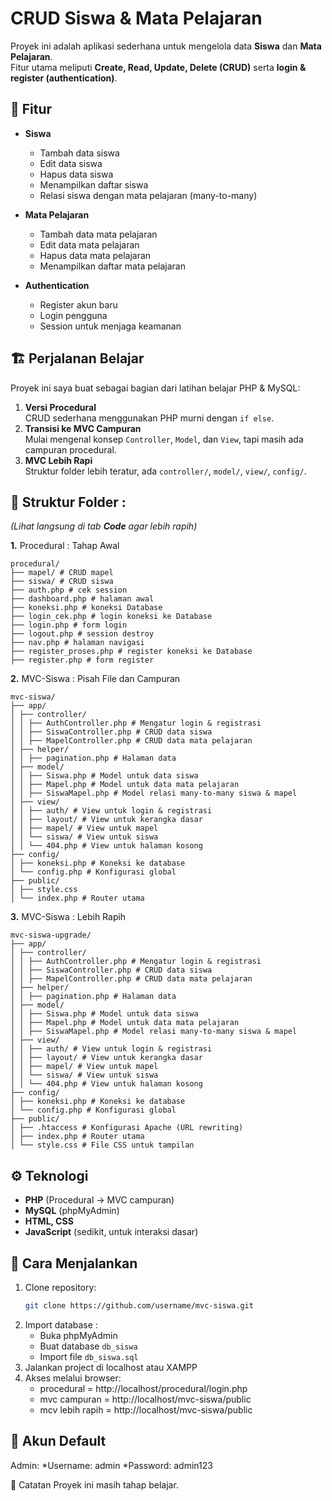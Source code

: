 # CRUD Siswa & Mata Pelajaran

Proyek ini adalah aplikasi sederhana untuk mengelola data **Siswa** dan **Mata Pelajaran**.  
Fitur utama meliputi **Create, Read, Update, Delete (CRUD)** serta **login & register (authentication)**.

## 📌 Fitur
- **Siswa**
  - Tambah data siswa
  - Edit data siswa
  - Hapus data siswa
  - Menampilkan daftar siswa
  - Relasi siswa dengan mata pelajaran (many-to-many)

- **Mata Pelajaran**
  - Tambah data mata pelajaran
  - Edit data mata pelajaran
  - Hapus data mata pelajaran
  - Menampilkan daftar mata pelajaran

- **Authentication**
  - Register akun baru
  - Login pengguna
  - Session untuk menjaga keamanan

## 🏗️ Perjalanan Belajar
Proyek ini saya buat sebagai bagian dari latihan belajar PHP & MySQL:
1. **Versi Procedural**  
   CRUD sederhana menggunakan PHP murni dengan `if else`.
2. **Transisi ke MVC Campuran**  
   Mulai mengenal konsep `Controller`, `Model`, dan `View`, tapi masih ada campuran procedural.
3. **MVC Lebih Rapi**  
   Struktur folder lebih teratur, ada `controller/`, `model/`, `view/`, `config/`.

## 📂 Struktur Folder : 
*(Lihat langsung di tab **Code** agar lebih rapih)*

**1.** Procedural : Tahap Awal
```
procedural/
├── mapel/ # CRUD mapel
├── siswa/ # CRUD siswa
├── auth.php # cek session
├── dashboard.php # halaman awal
├── koneksi.php # koneksi Database
├── login_cek.php # login koneksi ke Database
├── login.php # form login
├── logout.php # session destroy
├── nav.php # halaman navigasi
├── register_proses.php # register koneksi ke Database
├── register.php # form register
```

**2.** MVC-Siswa : Pisah File dan Campuran
```
mvc-siswa/
├── app/
│ ├── controller/
│ │ ├── AuthController.php # Mengatur login & registrasi
│ │ ├── SiswaController.php # CRUD data siswa
│ │ ├── MapelController.php # CRUD data mata pelajaran
│ ├── helper/
│ │ ├── pagination.php # Halaman data
│ ├── model/
│ │ ├── Siswa.php # Model untuk data siswa
│ │ ├── Mapel.php # Model untuk data mata pelajaran
│ │ ├── SiswaMapel.php # Model relasi many-to-many siswa & mapel
│ ├── view/
│ │ ├── auth/ # View untuk login & registrasi
│ │ ├── layout/ # View untuk kerangka dasar
│ │ ├── mapel/ # View untuk mapel
│ │ └── siswa/ # View untuk siswa
│ │ └── 404.php # View untuk halaman kosong
├── config/
│ ├── koneksi.php # Koneksi ke database
│ └── config.php # Konfigurasi global
├── public/
│ ├── style.css
│ └── index.php # Router utama
```

**3.** MVC-Siswa : Lebih Rapih
```
mvc-siswa-upgrade/
├── app/
│ ├── controller/
│ │ ├── AuthController.php # Mengatur login & registrasi
│ │ ├── SiswaController.php # CRUD data siswa
│ │ ├── MapelController.php # CRUD data mata pelajaran
│ ├── helper/
│ │ ├── pagination.php # Halaman data
│ ├── model/
│ │ ├── Siswa.php # Model untuk data siswa
│ │ ├── Mapel.php # Model untuk data mata pelajaran
│ │ ├── SiswaMapel.php # Model relasi many-to-many siswa & mapel
│ ├── view/
│ │ ├── auth/ # View untuk login & registrasi
│ │ ├── layout/ # View untuk kerangka dasar
│ │ ├── mapel/ # View untuk mapel
│ │ └── siswa/ # View untuk siswa
│ │ └── 404.php # View untuk halaman kosong
├── config/
│ ├── koneksi.php # Koneksi ke database
│ └── config.php # Konfigurasi global
├── public/
│ ├── .htaccess # Konfigurasi Apache (URL rewriting)
│ ├── index.php # Router utama
│ └── style.css # File CSS untuk tampilan
```

## ⚙️ Teknologi
- **PHP** (Procedural → MVC campuran)
- **MySQL** (phpMyAdmin)
- **HTML, CSS**
- **JavaScript** (sedikit, untuk interaksi dasar)

## 🚀 Cara Menjalankan
1. Clone repository:
   ```bash
   git clone https://github.com/username/mvc-siswa.git
2. Import database :
   - Buka phpMyAdmin
   - Buat database `db_siswa`
   - Import file `db_siswa.sql`
3. Jalankan project di localhost atau XAMPP
4. Akses melalui browser:
   - procedural = http://localhost/procedural/login.php
   - mvc campuran = http://localhost/mvc-siswa/public
   - mcv lebih rapih = http://localhost/mvc-siswa/public

## 🔑 Akun Default
Admin:
*Username: admin
*Password: admin123

📝 Catatan
Proyek ini masih tahap belajar.
